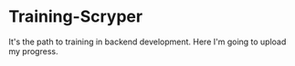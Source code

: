 # Training-Scryper
It's the path to training in backend development. Here I'm going to upload my progress.
